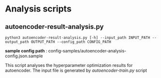 # Analysis scripts

## autoencoder-result-analysis.py

	python3 autoencoder-result-analysis.py [-h] --input_path INPUT_PATH --output_path OUTPUT_PATH --config_path CONFIG_PATH

**sample config path** : config-samples/autoencoder-analysis-config.json.sample

This script analyses the hyperparameter optimization results for autoencoder. The input file is generated by *autoencoder-train.py* script
